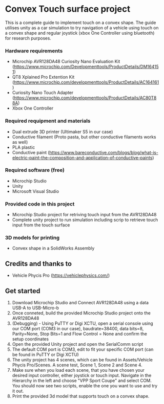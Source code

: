 # Convex Touch surface project

This is a complete guide to implement touch on a convex shape. The guide utilises unity as a car simulation to try navigation of a vehicle using touch on a convex shape and regular joystick (xbox One Controller using bluetooth) for research purposes. 

### Hardware requirements

- Microchip AVR128DA48 Curiosity Nano Evaluation Kit (https://www.microchip.com/Developmenttools/ProductDetails/DM164151)
- QT8 Xplained Pro Extention Kit (https://www.microchip.com/developmenttools/ProductDetails/AC164161)
- Curiosity Nano Touch Adapter (https://www.microchip.com/developmenttools/ProductDetails/AC80T88A)
- Xbox One Controller

### Required requipment and materials
- Dual extrude 3D printer (Ultimaker S5 in our case)
- Conductive filament (Proto pasta, but other conductive filaments works as well)
- PLA plastic
- Conductive paint (https://www.bareconductive.com/blogs/blog/what-is-electric-paint-the-composition-and-application-of-conductive-paints)

### Required software (free)
- Microchip Studio
- Unity
- Microsoft Visual Studio

### Provided code in this project
- Microchip Studio project for retriving touch input from the AVR128DA48 
- Complete unity project to run simulation including scrip to retrieve touch input from the touch surface

### 3D models for printing
- Convex shape in a SolidWorks Assembly

## Credits and thanks to
- Vehicle Phycis Pro (https://vehiclephysics.com/)

## Get started

1. Download Microchip Studio and Connect AVR128DA48 using a data USB-A to USB-Micro-b
2. Once conneted, build the provided Microchip Studio project onto the AVR128DA48
3. (Debugging) - Using PuTTY or Digi XCTU, open a serial console using our COM port (COM3 in our case), baudrate=38400, data bits=8, Parity=None, Stop Bits=1 and Flow Control = None and confirm the setup coordinates
4. Open the provided Unity project and open the SerialComm script
5. The default COM port is COM3, edit to fit your specific COM port (can be found in PuTTY or Digi XCTU)
6. The unity project has 4 scenes, which can be found in Assets/Vehicle Phycis Pro/Scenes. A scene test, Scene 1, Scene 2 and Scene 4.
7. Make sure when you load each scene, that you have chosen your desired input controller, either joystick or touch input. Navigate in the Hierarchy in the left and choose "VPP Sport Coupe" and select COM. You should now see two scripts, enable the one you want to use and try it out.
8. Print the provided 3d model that supports touch on a convex shape.


